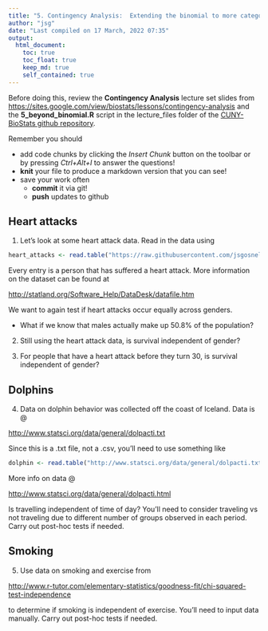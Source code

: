 ```yaml
---
title: "5. Contingency Analysis:  Extending the binomial to more categories"
author: "jsg"
date: "Last compiled on 17 March, 2022 07:35"
output:
  html_document:
    toc: true
    toc_float: true
    keep_md: true
    self_contained: true
---
```

Before doing this, review the **Contingency Analysis** lecture set slides from 
https://sites.google.com/view/biostats/lessons/contingency-analysis and
the  **5_beyond_binomial.R** script in the lecture_files folder of the
[CUNY-BioStats github repository](https://github.com/jsgosnell/CUNY-BioStats).

Remember you should

* add code chunks by clicking the *Insert Chunk* button on the toolbar or by
pressing *Ctrl+Alt+I* to answer the questions!
* **knit** your file to produce a markdown version that you can see!
* save your work often 
  * **commit** it via git!
  * **push** updates to github

## Heart attacks 

1. Let’s look at some heart attack data.  Read in the data using

```r
heart_attacks <- read.table("https://raw.githubusercontent.com/jsgosnell/CUNY-BioStats/master/datasets/heartatk4R.txt",header=T, stringsAsFactors = T)
```
Every entry is a person that has suffered a heart attack. More information on the dataset can be found at

http://statland.org/Software_Help/DataDesk/datafile.htm 

We want to again test if heart attacks occur equally across genders.
* What if we know that males actually make up 50.8% of the population?

2. Still using the heart attack data, is survival independent of gender?

3. For people that have a heart attack before they turn 30, is survival independent of gender?

## Dolphins

4. Data on dolphin behavior was collected off the coast of Iceland. Data is @

http://www.statsci.org/data/general/dolpacti.txt

Since this is a .txt file, not a .csv, you’ll need to use something like


```r
dolphin <- read.table("http://www.statsci.org/data/general/dolpacti.txt", sep="", header = T)
```

More info on data @ 

http://www.statsci.org/data/general/dolpacti.html

Is travelling independent of time of day?  You’ll need to consider
traveling vs not traveling due to different number of groups observed
in each period.  Carry out post-hoc tests if needed.

## Smoking

5. Use data on smoking and exercise from

http://www.r-tutor.com/elementary-statistics/goodness-fit/chi-squared-test-independence

to determine if smoking is independent of exercise. You’ll need to input data manually.  Carry out post-hoc tests if needed.

